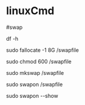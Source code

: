 # linuxCmd
#swap 

df -h

sudo fallocate -1 8G /swapfile

sudo chmod 600 /swapfile

sudo mkswap /swapfile

sudo swapon /swapfile

sudo swapon --show

